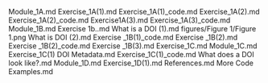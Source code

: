 Module_1A.md
Exercise_1A(1).md
Exercise_1A(1)_code.md
Exercise_1A(2).md
Exercise_1A(2)_code.md
Exercise1A(3).md
Exercise_1A(3)_code.md
Module_1B.md
Exercise 1b..md
What is a DOI (1).md
figures/Figure 1/Figure 1.png
What is DOI (2).md
Exercise _1B(1)_code.md
Exercise _1B(2).md
Exercise _1B(2)_code.md
Exercise _1B(3).md
Exercise_1C.md
Module_1C.md
Exercise_1C(1) DOI Metadata.md
Exercise_1C(1)_code.md
 What does a DOI look like?.md
Module_1D.md
Exercise_1D(1).md
References.md
More Code Examples.md
